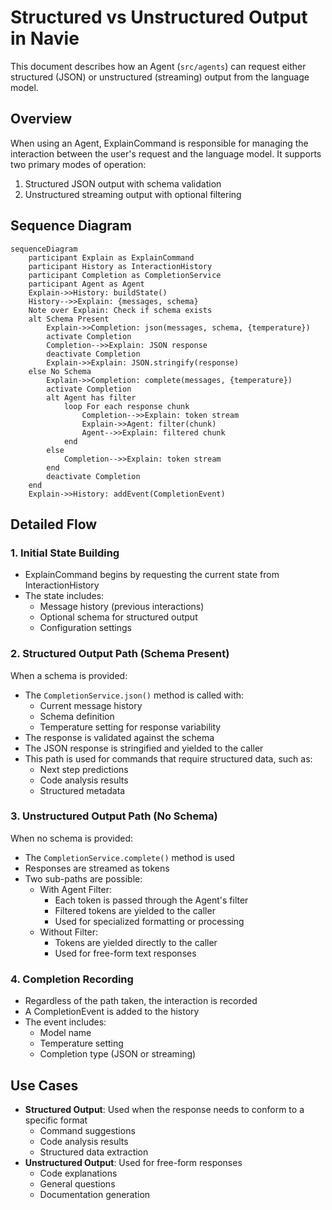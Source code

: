 # Structured vs Unstructured Output in Navie

This document describes how an Agent (`src/agents`) can request either structured (JSON) or
unstructured (streaming) output from the language model.

## Overview

When using an Agent, ExplainCommand is responsible for managing the interaction between the user's
request and the language model. It supports two primary modes of operation:

1. Structured JSON output with schema validation
2. Unstructured streaming output with optional filtering

## Sequence Diagram

```mermaid
sequenceDiagram
    participant Explain as ExplainCommand
    participant History as InteractionHistory
    participant Completion as CompletionService
    participant Agent as Agent
    Explain->>History: buildState()
    History-->>Explain: {messages, schema}
    Note over Explain: Check if schema exists
    alt Schema Present
        Explain->>Completion: json(messages, schema, {temperature})
        activate Completion
        Completion-->>Explain: JSON response
        deactivate Completion
        Explain->>Explain: JSON.stringify(response)
    else No Schema
        Explain->>Completion: complete(messages, {temperature})
        activate Completion
        alt Agent has filter
            loop For each response chunk
                Completion-->>Explain: token stream
                Explain->>Agent: filter(chunk)
                Agent-->>Explain: filtered chunk
            end
        else
            Completion-->>Explain: token stream
        end
        deactivate Completion
    end
    Explain->>History: addEvent(CompletionEvent)
```

## Detailed Flow

### 1. Initial State Building

- ExplainCommand begins by requesting the current state from InteractionHistory
- The state includes:
  - Message history (previous interactions)
  - Optional schema for structured output
  - Configuration settings

### 2. Structured Output Path (Schema Present)

When a schema is provided:

- The `CompletionService.json()` method is called with:
  - Current message history
  - Schema definition
  - Temperature setting for response variability
- The response is validated against the schema
- The JSON response is stringified and yielded to the caller
- This path is used for commands that require structured data, such as:
  - Next step predictions
  - Code analysis results
  - Structured metadata

### 3. Unstructured Output Path (No Schema)

When no schema is provided:

- The `CompletionService.complete()` method is used
- Responses are streamed as tokens
- Two sub-paths are possible:
  - With Agent Filter:
    - Each token is passed through the Agent's filter
    - Filtered tokens are yielded to the caller
    - Used for specialized formatting or processing
  - Without Filter:
    - Tokens are yielded directly to the caller
    - Used for free-form text responses

### 4. Completion Recording

- Regardless of the path taken, the interaction is recorded
- A CompletionEvent is added to the history
- The event includes:
  - Model name
  - Temperature setting
  - Completion type (JSON or streaming)

## Use Cases

- **Structured Output**: Used when the response needs to conform to a specific format
  - Command suggestions
  - Code analysis results
  - Structured data extraction
- **Unstructured Output**: Used for free-form responses
  - Code explanations
  - General questions
  - Documentation generation
